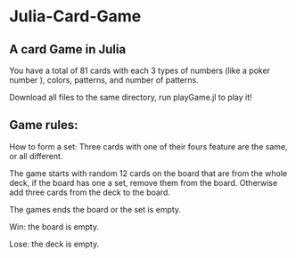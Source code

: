 # Julia-Card-Game

## A card Game in Julia

You have a total of 81 cards with each 3 types of numbers (like a poker number ), colors, patterns, and number of patterns.

Download all files to the same directory, run playGame.jl to play it!


## Game rules:
How to form a set: Three cards with one of their fours feature are the same, or all different.

The game starts with random 12 cards on the board that are from the whole deck, if the board has one a set, remove them from the board. Otherwise add three cards from the deck to the board. 

The games ends the board or the set is empty.

Win: the board is empty.

Lose: the deck is empty.
